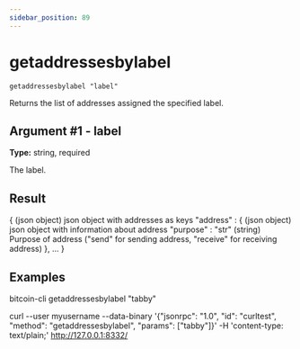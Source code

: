 ```yaml
---
sidebar_position: 89
---
```

# getaddressesbylabel

`getaddressesbylabel "label"`

Returns the list of addresses assigned the specified label.

## Argument #1 - label

**Type:** string, required

The label.

## Result

{                         (json object) json object with addresses as keys
  "address" : {           (json object) json object with information about address
    "purpose" : "str"     (string) Purpose of address ("send" for sending address, "receive" for receiving address)
  },
  ...
}

## Examples

bitcoin-cli getaddressesbylabel "tabby"

curl --user myusername --data-binary '{"jsonrpc": "1.0", "id": "curltest", "method": "getaddressesbylabel", "params": ["tabby"]}' -H 'content-type: text/plain;' http://127.0.0.1:8332/